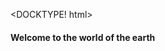 <DOCKTYPE! html>
<html>

<head>
    <title>Vicky kumar</title>
</head>
<body>
    <h4>Welcome to the world of the earth</h4>
</body>

</html>